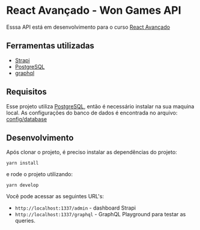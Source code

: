 # React Avançado - Won Games API

Esssa API está em desenvolvimento para o curso [React Avançado](https://reactavancado.com.br/)

## Ferramentas utilizadas

- [Strapi](https://strapi.io/)
- [PostgreSQL](https://www.postgresql.org/)
- [graphql](https://graphql.org/)

## Requisitos

Esse projeto utiliza [PostgreSQL](https://www.postgresql.org/), então é necessário instalar na sua maquina local.
As configurações do banco de dados é encontrada no arquivo: [config/database](https://github.com/viniciusbls9/reactavancado-api/blob/master/config/database.js)

## Desenvolvimento

Após clonar o projeto, é preciso instalar as dependências do projeto:
```
yarn install
```

e rode o projeto utilizando:

```
yarn develop
```

Você pode acessar as seguintes URL's:
- `http://localhost:1337/admin` - dashboard Strapi
- `http://localhost:1337/graphql` - GraphQL Playground para testar as queries.